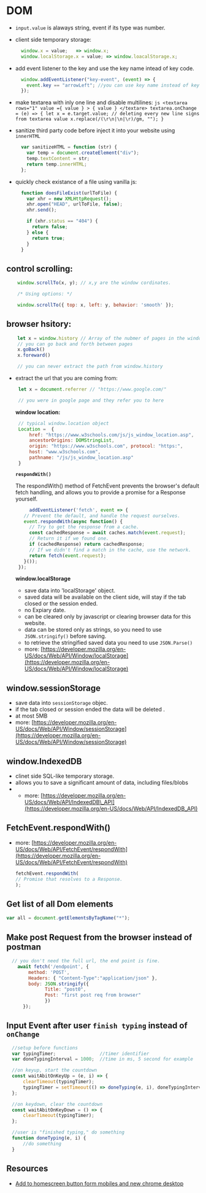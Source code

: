 # DOM

* `input.value` is alaways string, event if its type was number.
* client side temporary storage:

  ```javascript
    window.x = value;   => window.x;
    window.localStorage.x = value; => window.loacalStorage.x;
  ```

* add event listener to the key and use the key name intead of key code.

  ```javascript
    window.addEventListener("key-event", (event) => {
      event.key == "arrowLeft"; //you can use key name instead of key code.
    });
  ```

* make textarea with inly one line and disable multilines: `js <textarea rows="1" value ={ value } > { value } </textare> textarea.onChange = (e) => { let x = e.target.value; // deleting every new line signs from textarea value x.replace(/(\r\n|\n|\r)/gm, ""); }`
* sanitize third party code before inject it into your website using `innerHTML`

  ```javascript
    var sanitizeHTML = function (str) {
      var temp = document.createElement("div");
      temp.textContent = str;
      return temp.innerHTML;
    };
  ```

* quickly check existance of a file using vanilla js:

  ```javascript
    function doesFileExist(urlToFile) {
      var xhr = new XMLHttpRequest();
      xhr.open("HEAD", urlToFile, false);
      xhr.send();

      if (xhr.status == "404") {
        return false;
      } else {
        return true;
      }
    }
  ```

## control scrolling:

```javascript
    window.scrollTo(x, y); // x,y are the window cordinates.

    /* Using options: */

    window.scrollTo({ top: x, left: y, behavior: 'smooth' });
```

## browser hsitory:

```javascript
    let x = window.history // Array of the nubmer of pages in the window history
    // you can go back and forth between pages
    x.goBack()
    x.foreward()

    // you can never extract the path from window.history
```

* extract the url that you are coming from:

  ```javascript
   let x = document.referrer // "https://www.google.com/"

   // you were in google page and they refer you to here
  ```

  **window location:**

  ```javascript
   // typical window.location object
   Location =  { 
       href: "https://www.w3schools.com/js/js_window_location.asp", 
       ancestorOrigins: DOMStringList, 
       origin: "https://www.w3schools.com", protocol: "https:",
       host: "www.w3schools.com", 
       pathname: "/js/js_window_location.asp"
   }
  ```

  **`respondWith()`**

  The respondWith\(\) method of FetchEvent prevents the browser's default fetch handling, and allows you to provide a promise for a Response yourself.

  ```javascript
       addEventListener('fetch', event => {
     // Prevent the default, and handle the request ourselves.
     event.respondWith(async function() {
       // Try to get the response from a cache.
       const cachedResponse = await caches.match(event.request);
       // Return it if we found one.
       if (cachedResponse) return cachedResponse;
       // If we didn't find a match in the cache, use the network.
       return fetch(event.request);
     }());
   });
  ```

  **window.localStorage**

  * save data into 'localStorage' object.
  * saved data will be available on the client side, will stay if the tab closed or the session ended.
  * no Expiary date.
  * can be cleared only by javascript or clearing browser data for this website.
  * data can be stored only as strings, so you need to use `JSON.stringify()` before saving. 
  * to retrieve the stringified saved data you need to use `JSON.Parse()`
  * more: [https://developer.mozilla.org/en-US/docs/Web/API/Window/localStorage](https://developer.mozilla.org/en-US/docs/Web/API/Window/localStorage)

## window.sessionStorage

* save data into `sessionStorage` objec.
* if the tab closed or session ended the data will be deleted .
* at most 5MB
* more: [https://developer.mozilla.org/en-US/docs/Web/API/Window/sessionStorage](https://developer.mozilla.org/en-US/docs/Web/API/Window/sessionStorage)

## window.IndexedDB

* clinet side SQL-like temporary storage.
* allows you to save a significant amount of data, including files/blobs
* * more: [https://developer.mozilla.org/en-US/docs/Web/API/IndexedDB\_API](https://developer.mozilla.org/en-US/docs/Web/API/IndexedDB_API)

## FetchEvent.respondWith\(\)

* more: [https://developer.mozilla.org/en-US/docs/Web/API/FetchEvent/respondWith](https://developer.mozilla.org/en-US/docs/Web/API/FetchEvent/respondWith)

  ```javascript
  fetchEvent.respondWith(
  // Promise that resolves to a Response.
  ​);
  ```

## Get list of all Dom elements

```javascript
var all = document.getElementsByTagName("*");
```

## Make post Request from the browser instead of postman
  
  ```js
    // you don't need the full url, the end point is fine.
      await fetch('/endpoint', {
          method: 'POST',
          Headers: { "Content-Type":"application/json" },
          body: JSON.stringify({
                Title: "post0",
                Post: "first post req from browser"
                })
        });
  ```

## Input Event after user `finish typing` instead of `onChange`

  ```js
    //setup before functions
    var typingTimer;                //timer identifier
    var doneTypingInterval = 1000;  //time in ms, 5 second for example

    //on keyup, start the countdown
    const waitAbitOnKeyUp = (e, i) => {
        clearTimeout(typingTimer);
        typingTimer = setTimeout(() => doneTyping(e, i), doneTypingInterval);
    };

    //on keydown, clear the countdown 
    const waitAbitOnKeyDown = () => {
        clearTimeout(typingTimer);
    };

    //user is "finished typing," do something
    function doneTyping(e, i) {
        //do something
    }

  ```

## Resources

* [Add to homescreen button form mobiles and new chrome desktop](https://developer.mozilla.org/en-US/docs/Web/Progressive_web_apps/Add_to_home_screen)

